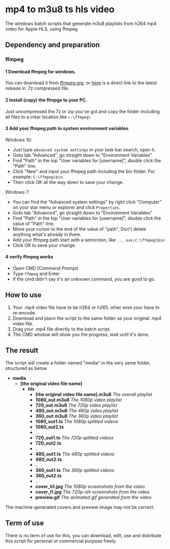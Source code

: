 # mp4 to m3u8 ts hls video
The windows batch scripts that generate m3u8 playlists from h264 mp4 video for Apple HLS, using ffmpeg.


## Dependency and preparation
### ffmpeg
#### 1 Download ffmpeg for windows. 
You can download it from [ffmpeg.org](https://www.ffmpeg.org/download.html#build-windows), or [here](https://www.gyan.dev/ffmpeg/builds/ffmpeg-release-full.7z) is a direct link to the latest release in .7z compressed file.
#### 2 Install (copy) the ffmpge to your PC. 
Just uncompressed the 7z or zip you've got and copy the folder including all files to a clear location like `c:\ffmpeg\ `
#### 3 Add your ffmpeg path to system environment variables
Windows 10: 
* Just type `advanced system settings` in your task bar search, open it.
* Goto tab "Advanced", go straight down to "Environment Variables"
* Find "Path" in the top "User variables for [username]", double click the "Path" line.
* Click "New" and input your ffmpeg path including the bin folder. For example: `C:\ffmpeg\bin`.
* Then click OK all the way down to save your change.

Windows 7:
* You can find the "Advanced system settings" by right click "Computer" on your star menu or explorer and click `Properties`.
* Goto tab "Advanced", go straight down to "Environment Variables"
* Find "Path" in the top "User variables for [username]", double click the value of "Path" line.
* Move your cursor to the end of the value of "path", Don't delete anything what's already in there.
* Add your ffmpeg path start with a semicolon, like `....xxx;C:\ffmpeg\bin`
* Click OK to save your change.

#### 4 verify ffmpeg works
* Open CMD (Commend Prompt)
* Type `ffmpeg` and Enter
* If the cmd didn't say it's an unknown command, you are good to go.


## How to use
1. Your .mp4 video file have to be h264 or h265, other wise your have to re-encode. 
2. Download and place the script to the same folder as your original .mp4 video file.
3. Drag your .mp4 file directly to the batch script.
4. The CMD window will show you the progress, wait until it's done.

## The result
The script will create a folder named "media" in the very same folder, structured as below
- **media**
	- **[the original video file name]**
		- **hls**
			- **[the original video file name].m3u8**  *The overall playlist*
			- **1080_out.m3u8** *The 1080p video playlist*
			- **720_out.m3u8**  *The 720p video playlist*
			- **480_out.m3u8**  *The 480p video playlist*
			- **360_out.m3u8**  *The 360p video playlist*
			- **1080_out1.ts**	*The 1080p splitted videos*
			- **1080_out2.ts**
			- ..
			- **720_out1.ts**  *The 720p splitted videos*
			- **720_out2.ts**
			- ..
			- **480_out1.ts**  *The 480p splitted videos*
			- **480_out2.ts**
			- ..
			- **360_out1.ts**  *The 360p splitted videos*
			- **360_out2.ts**
			- ..
			- **cover_h1.jpg**  *The 1080p screenshots from the video*
			- **cover_l1.jpg**	*The 720p-ish screenshots from the video*
			- **preview.gif** *The animated gif generated from the video*

The machine-generated covers and preview image may not be correct.

## Term of use
There is no term of use for this, you can download, edit, use and distribute this script for personal or commercial purpose freely.
